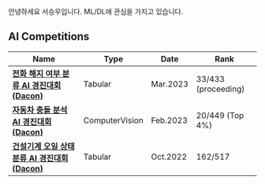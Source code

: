 안녕하세요 서승우입니다.
ML/DL에 관심을 가지고 있습니다.

## AI Competitions

|Name|Type|Date|Rank|
|---|---|---|---|
|**[전화 해지 여부 분류 AI 경진대회 (Dacon)]()**|Tabular|Mar.2023|33/433 (proceeding)|
|**[자동차 충돌 분석 AI 경진대회 (Dacon)]()**|ComputerVision|Feb.2023|20/449 (Top 4%)|
|**[건설기계 오일 상태 분류 AI 경진대회 (Dacon)]()**|Tabular|Oct.2022|162/517|
